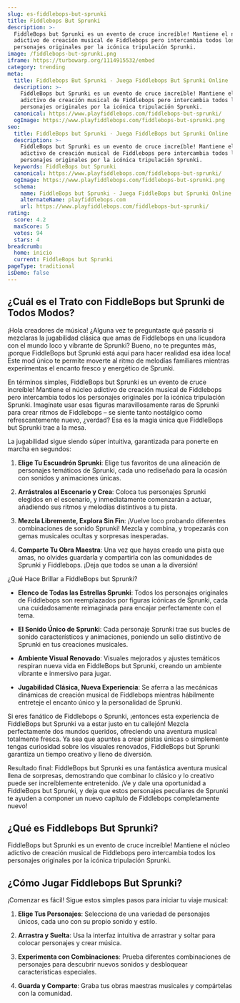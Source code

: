 ```yaml
---
slug: es-fiddlebops-but-sprunki
title: Fiddlebops But Sprunki
description: >-
  FiddleBops but Sprunki es un evento de cruce increíble! Mantiene el núcleo
  adictivo de creación musical de Fiddlebops pero intercambia todos los
  personajes originales por la icónica tripulación Sprunki.
image: /fiddlebops-but-sprunki.png
iframe: https://turbowarp.org/1114915532/embed
category: trending
meta:
  title: Fiddlebops But Sprunki - Juega Fiddlebops But Sprunki Online
  description: >-
    FiddleBops but Sprunki es un evento de cruce increíble! Mantiene el núcleo
    adictivo de creación musical de Fiddlebops pero intercambia todos los
    personajes originales por la icónica tripulación Sprunki.
  canonical: https://www.playfiddlebops.com/fiddlebops-but-sprunki/
  ogImage: https://www.playfiddlebops.com/fiddlebops-but-sprunki.png
seo:
  title: FiddleBops but Sprunki - Juega FiddleBops but Sprunki Online
  description: >-
    FiddleBops but Sprunki es un evento de cruce increíble! Mantiene el núcleo
    adictivo de creación musical de Fiddlebops pero intercambia todos los
    personajes originales por la icónica tripulación Sprunki.
  keywords: FiddleBops but Sprunki
  canonical: https://www.playfiddlebops.com/fiddlebops-but-sprunki/
  ogImage: https://www.playfiddlebops.com/fiddlebops-but-sprunki.png
  schema:
    name: FiddleBops but Sprunki - Juega FiddleBops but Sprunki Online
    alternateName: playfiddlebops.com
    url: https://www.playfiddlebops.com/fiddlebops-but-sprunki/
rating:
  score: 4.2
  maxScore: 5
  votes: 94
  stars: 4
breadcrumb:
  home: inicio
  current: FiddleBops but Sprunki
pageType: traditional
isDemo: false
---
```


## ¿Cuál es el Trato con FiddleBops but Sprunki de Todos Modos?

¡Hola creadores de música! ¿Alguna vez te preguntaste qué pasaría si mezclaras la jugabilidad clásica que amas de Fiddlebops en una licuadora con el mundo loco y vibrante de Sprunki? Bueno, no te preguntes más, ¡porque FiddleBops but Sprunki está aquí para hacer realidad esa idea loca! Este mod único te permite moverte al ritmo de melodías familiares mientras experimentas el encanto fresco y energético de Sprunki.

En términos simples, FiddleBops but Sprunki es un evento de cruce increíble! Mantiene el núcleo adictivo de creación musical de Fiddlebops pero intercambia todos los personajes originales por la icónica tripulación Sprunki. Imagínate usar esas figuras maravillosamente raras de Sprunki para crear ritmos de Fiddlebops – se siente tanto nostálgico como refrescantemente nuevo, ¿verdad? Esa es la magia única que FiddleBops but Sprunki trae a la mesa.

La jugabilidad sigue siendo súper intuitiva, garantizada para ponerte en marcha en segundos:

1. **Elige Tu Escuadrón Sprunki**: Elige tus favoritos de una alineación de personajes temáticos de Sprunki, cada uno rediseñado para la ocasión con sonidos y animaciones únicas.

1. **Arrástralos al Escenario y Crea**: Coloca tus personajes Sprunki elegidos en el escenario, y inmediatamente comenzarán a actuar, añadiendo sus ritmos y melodías distintivos a tu pista.

1. **Mezcla Libremente, Explora Sin Fin**: ¡Vuelve loco probando diferentes combinaciones de sonido Sprunki! Mezcla y combina, y tropezarás con gemas musicales ocultas y sorpresas inesperadas.

1. **Comparte Tu Obra Maestra**: Una vez que hayas creado una pista que amas, no olvides guardarla y compartirla con las comunidades de Sprunki y Fiddlebops. ¡Deja que todos se unan a la diversión!

¿Qué Hace Brillar a FiddleBops but Sprunki?

- **Elenco de Todas las Estrellas Sprunki**: Todos los personajes originales de Fiddlebops son reemplazados por figuras icónicas de Sprunki, cada una cuidadosamente reimaginada para encajar perfectamente con el tema.

- **El Sonido Único de Sprunki**: Cada personaje Sprunki trae sus bucles de sonido característicos y animaciones, poniendo un sello distintivo de Sprunki en tus creaciones musicales.

- **Ambiente Visual Renovado**: Visuales mejorados y ajustes temáticos respiran nueva vida en FiddleBops but Sprunki, creando un ambiente vibrante e inmersivo para jugar.

- **Jugabilidad Clásica, Nueva Experiencia**: Se aferra a las mecánicas dinámicas de creación musical de Fiddlebops mientras hábilmente entreteje el encanto único y la personalidad de Sprunki.

Si eres fanático de Fiddlebops o Sprunki, ¡entonces esta experiencia de FiddleBops but Sprunki va a estar justo en tu callejón! Mezcla perfectamente dos mundos queridos, ofreciendo una aventura musical totalmente fresca. Ya sea que apuntes a crear pistas únicas o simplemente tengas curiosidad sobre los visuales renovados, FiddleBops but Sprunki garantiza un tiempo creativo y lleno de diversión.

Resultado final: FiddleBops but Sprunki es una fantástica aventura musical llena de sorpresas, demostrando que combinar lo clásico y lo creativo puede ser increíblemente entretenido. ¡Ve y dale una oportunidad a FiddleBops but Sprunki, y deja que estos personajes peculiares de Sprunki te ayuden a componer un nuevo capítulo de Fiddlebops completamente nuevo!

## ¿Qué es Fiddlebops But Sprunki?

FiddleBops but Sprunki es un evento de cruce increíble! Mantiene el núcleo adictivo de creación musical de Fiddlebops pero intercambia todos los personajes originales por la icónica tripulación Sprunki.

## ¿Cómo Jugar Fiddlebops But Sprunki?

¡Comenzar es fácil! Sigue estos simples pasos para iniciar tu viaje musical:

1. **Elige Tus Personajes**: Selecciona de una variedad de personajes únicos, cada uno con su propio sonido y estilo.

1. **Arrastra y Suelta**: Usa la interfaz intuitiva de arrastrar y soltar para colocar personajes y crear música.

1. **Experimenta con Combinaciones**: Prueba diferentes combinaciones de personajes para descubrir nuevos sonidos y desbloquear características especiales.

1. **Guarda y Comparte**: Graba tus obras maestras musicales y compártelas con la comunidad.